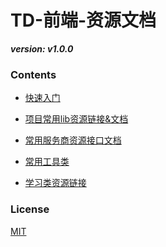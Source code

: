 TD-前端-资源文档
========

***version: v1.0.0***

### Contents ###

* [快速入门](快速入门/)

* [项目常用lib资源链接&文档](项目常用lib资源链接&文档/)

* [常用服务商资源接口文档](常用服务商资源接口文档/)

* [常用工具类](常用工具类/)

* [学习类资源链接](学习类资源链接/)

### License ###

[MIT](https://opensource.org/licenses/MIT)